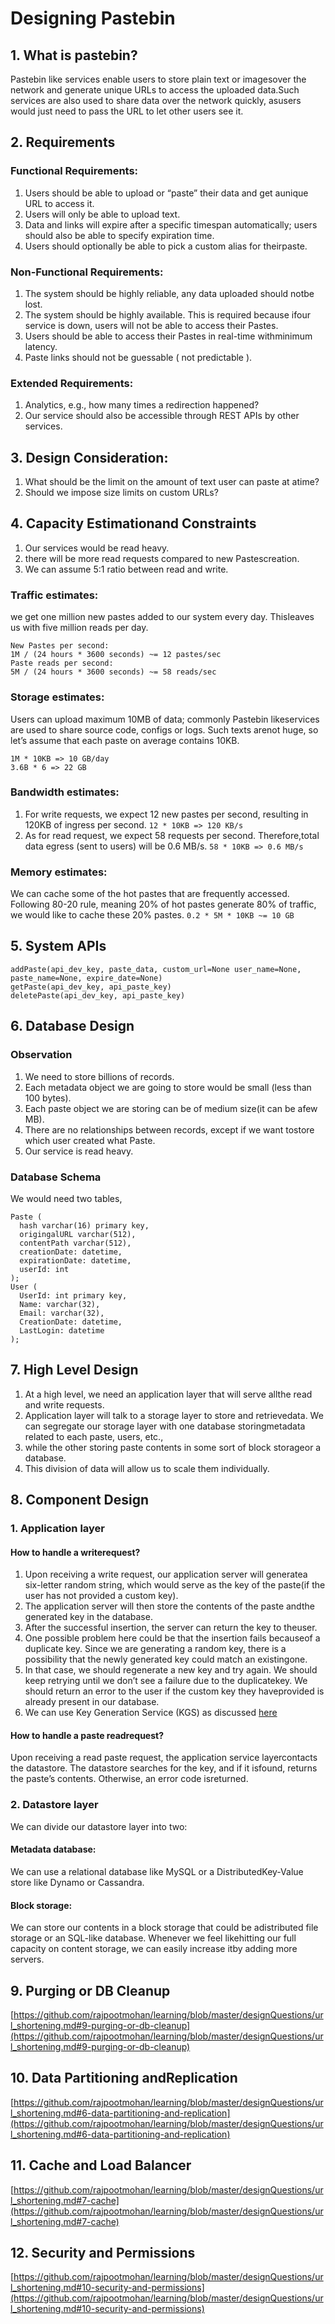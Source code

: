 # Designing Pastebin

## 1. What is pastebin?
Pastebin​ ​like​ ​services​ ​enable​ ​users​ ​to​ ​store​ ​plain​ ​text​ ​or​ ​images​ ​over​ ​the​ ​network​ ​and​ ​generate​ ​unique​ ​URLs​ ​to access​ ​the​ ​uploaded​ ​data.​ ​Such​ ​services​ ​are​ ​also​ ​used​ ​to​ ​share​ ​data​ ​over​ ​the​ ​network​ ​quickly,​ ​as​ ​users​ ​would​ ​just​ ​need​ ​to​ ​pass​ ​the​ ​URL to​ ​let​ ​other​ ​users​ ​see​ ​it.

## 2. Requirements

### Functional​ ​Requirements:
1. Users​ ​should​ ​be​ ​able​ ​to​ ​upload​ ​or​ ​“paste”​ ​their​ ​data​ ​and​ ​get​ ​a​ ​unique​ ​URL​ ​to​ ​access​ ​it.
2. Users​​ will ​​only ​​be​ ​able​ ​to​ ​upload ​​text.
3. Data ​​and ​​links ​​will​ ​expire ​​after​ a ​​specific ​​timespan ​​automatically; users ​should ​​also ​​be ​​able ​​to​ ​specify ​​expiration ​​time.
4. Users​ ​should ​​optionally ​​be ​​able​ ​to ​​pick​ ​a ​​custom​​ alias​​ for ​​their​ ​paste.

### Non-Functional​ ​Requirements:
1. The​ ​system​ ​should​ ​be​ ​highly​ ​reliable,​ ​any​ ​data​ ​uploaded​ ​should​ ​not​ ​be​ ​lost.
2. The​​ system ​​should ​​be ​​highly​ ​available. ​​This ​​is ​​required ​​because​ ​if ​​our​ ​service ​​is​ ​down, ​​users ​​will​ ​not​ ​be ​​able ​​to​ ​access ​​their Pastes.
3. Users ​​should ​​be ​​able ​​to ​​access ​​their ​​Pastes ​​in​ ​real-time ​​with​​ minimum ​​latency.
4. Paste​ ​links​ ​should​ ​not ​​be ​​guessable ​​( not​ ​predictable ).

### Extended​ ​Requirements:
1. Analytics,​ ​e.g.,​ ​how​ ​many​ ​times​ ​a​ ​redirection​ ​happened?
2. Our​ ​service​​ should​ ​also​​ be​​ accessible ​​through ​​REST ​​APIs ​​by ​​other​ ​services.

## 3. Design Consideration:
1. What​ ​should​ ​be​ ​the​ ​limit​ ​on​ ​the​ ​amount​ ​of​ ​text​ ​user​ ​can​ ​paste​ ​at​ ​a​ ​time?​​
2. Should​ ​we​ ​impose​ ​size​ ​limits​ ​on​ ​custom​ ​URLs?

## 4. Capacity​ ​Estimation​ ​and​ ​Constraints
1. Our​ ​services​ ​would​ ​be​ ​read​ ​heavy.
2. ​there​ ​will​ ​be​ ​more​ ​read​ ​requests​ ​compared​ ​to​ ​new​ ​Pastes​ ​creation.
3. We​ ​can​ ​assume​ ​5:1​ ​ratio​ ​between read​ ​and​ ​write.

### Traffic​ ​estimates:
​we​ ​get​ ​one million​ ​new​ ​pastes​ ​added​ ​to​ ​our​ ​system​ ​every​ ​day.​ ​This​ ​leaves​ ​us​ ​with​ ​five​ ​million​ ​reads​ ​per​ ​day.
```
New​ ​Pastes​ ​per​ ​second: 
1M​ ​/​ ​(24​ ​hours​ ​*​ ​3600​ ​seconds)​ ​~=​ ​12​ ​pastes/sec
Paste​ ​reads​ ​per​ ​second:
5M​ ​/​ ​(24​ ​hours​ ​*​ ​3600​ ​seconds)​ ​~=​ ​58​ ​reads/sec
```

### Storage​ ​estimates:​​
Users​ ​can​ ​upload​ ​maximum​ ​10MB​ ​of​ ​data;​ ​commonly​ ​Pastebin​ ​like​ ​services​ ​are​ ​used​ ​to​ ​share​ ​source​ ​code,
configs​ ​or​ ​logs.​ ​Such​ ​texts​ ​are​ ​not​ ​huge,​ ​so​ ​let’s​ ​assume​ ​that​ ​each​ ​paste​ ​on​ ​average​ ​contains​ ​10KB.
```
1M​ ​*​ ​10KB​ ​=>​ ​10​ ​GB/day
3.6B​ ​*​ ​6​ ​=>​ ​22​ ​GB
```

### Bandwidth​ ​estimates:
1. ​For​ ​write​ ​requests,​ ​we​ ​expect​ ​12​ ​new​ ​pastes​ ​per​ ​second,​ ​resulting​ ​in​ ​120KB​ ​of​ ​ingress​ ​per​ ​second.
`12​ ​*​ ​10KB​ ​=>​ ​120​ ​KB/s`
2. As​ ​for​ ​read​ ​request,​ ​we​ ​expect​ ​58​ ​requests​ ​per​ ​second.​ ​Therefore,​ ​total​ ​data​ ​egress​ ​(sent​ ​to​ ​users)​ ​will​ ​be​ ​0.6​ ​MB/s.
`58​ ​*​ ​10KB​ ​=>​ ​0.6​ ​MB/s`

### Memory​ ​estimates:
We​ ​can​ ​cache​ ​some​ ​of​ ​the​ ​hot​ ​pastes​ ​that​ ​are​ ​frequently​ ​accessed.​ ​Following​ ​80-20​ ​rule,​ ​meaning​ ​20%​ ​of​ ​hot pastes​ ​generate​ ​80%​ ​of​ ​traffic,​ ​we​ ​would​ ​like​ ​to​ ​cache​ ​these​ ​20%​ ​pastes.
`0.2​ ​*​ ​5M​ ​*​ ​10KB​ ​~=​ ​10​ ​GB`

## 5. ​System​ ​APIs
```
addPaste(api_dev_key,​ ​paste_data,​ ​custom_url​=​None​ ​user_name​=​None,​ ​paste_name​=​None,​ ​expire_date​=​None)
getPaste(api_dev_key,​ ​api_paste_key)
deletePaste(api_dev_key,​ ​api_paste_key)
```

## 6. Database​ ​Design

### Observation
1. We​ ​need​ ​to​ ​store​ ​billions​ ​of​ ​records.
2. Each​​ metadata​ ​object​ ​we ​​are ​​going​​ to​ ​store​ ​would ​​be ​​small​ ​(less​ ​than​ ​100​ ​bytes).
3. Each ​​paste ​​object ​​we​​ are​ ​storing ​​can​​ be​ ​of ​​medium ​​size​​(it ​​can ​​be​ ​a ​​few ​​MB).
4. There ​​are ​​no ​​relationships ​​between ​​records, ​​except​ ​if​ ​we ​​want ​​to ​​store ​​which ​​user​ ​created​ ​what​ ​Paste.
5. Our ​​service ​​is ​​read ​​heavy.

### Database Schema
We​ ​would​ ​need​ ​two​ ​tables,
```
Paste (
  hash varchar(16) primary key,
  origingalURL varchar(512),
  contentPath varchar(512),
  creationDate: datetime,
  expirationDate: datetime,
  userId: int
);
User (
  UserId: int primary key,
  Name: varchar(32),
  Email: varchar(32),
  CreationDate: datetime,
  LastLogin: datetime
);
```

## 7. High​ ​Level​ ​Design
1. At​ ​a​ ​high​ ​level,​ ​we​ ​need​ ​an​ ​application​ ​layer​ ​that​ ​will​ ​serve​ ​all​ ​the​ ​read​ ​and​ ​write​ ​requests.​ ​
2. Application​ ​layer​ ​will​ ​talk​ ​to​ ​a​ ​storage​ ​layer to​ ​store​ ​and​ ​retrieve​ ​data.​ ​We​ ​can​ ​segregate​ ​our​ ​storage​ ​layer​ ​with​ ​one​ ​database​ ​storing​ ​metadata​ ​related​ ​to​ ​each​ ​paste,​ ​users,​ ​etc.,
3. while​ ​the​ ​other​ ​storing​ ​paste​ ​contents​ ​in​ ​some​ ​sort​ ​of​ ​block​ ​storage​ ​or​ ​a​ ​database.
4. This​ ​division​ ​of​ ​data​ ​will​ ​allow​ ​us​ ​to​ ​scale​ ​them individually.

## 8. Component​ ​Design

### 1. Application​ ​layer

#### How​ ​to​ ​handle​ ​a​ ​write​ ​request?
1. Upon​ ​receiving​ ​a​ ​write​ ​request,​ ​our​ ​application​ ​server​ ​will​ ​generate​ ​a​ ​six-letter​ ​random​ ​string, which​ ​would​ ​serve​ ​as​ ​the​ ​key​ ​of​ ​the​ ​paste​ ​(if​ ​the​ ​user​ ​has​ ​not​ ​provided​ ​a​ ​custom​ ​key).
2. ​The​ ​application​ ​server​ ​will​ ​then​ ​store​ ​the contents​ ​of​ ​the​ ​paste​ ​and​ ​the​ ​generated​ ​key​ ​in​ ​the​ ​database.​
3. After​ ​the​ ​successful​ ​insertion,​ ​the​ ​server​ ​can​ ​return​ ​the​ ​key​ ​to​ ​the​ ​user.
4. One​ ​possible​ ​problem​ ​here​ ​could​ ​be​ ​that​ ​the​ ​insertion​ ​fails​ ​because​ ​of​ ​a​ ​duplicate​ ​key.​ ​Since​ ​we​ ​are​ ​generating​ ​a​ ​random​ ​key,​ ​there​ ​is​ ​a possibility​ ​that​ ​the​ ​newly​ ​generated​ ​key​ ​could​ ​match​ ​an​ ​existing​ ​one.
5. ​In​ ​that​ ​case,​ ​we​ ​should​ ​regenerate​ ​a​ ​new​ ​key​ ​and​ ​try​ ​again.​ ​We should​ ​keep​ ​retrying​ ​until​ ​we​ ​don’t​ ​see​ ​a​ ​failure​ ​due​ ​to​ ​the​ ​duplicate​ ​key.​ ​We​ ​should​ ​return​ ​an​ ​error​ ​to​ ​the​ ​user​ ​if​ ​the​ ​custom​ ​key​ ​they have​ ​provided​ ​is​ ​already​ ​present​ ​in​ ​our​ ​database.
6. We can use Key Generation Service (KGS) as discussed [here](https://github.com/rajpootmohan/learning/blob/master/designQuestions/url_shortening.md#2-generating-keys-offline)

#### How​ ​to​ ​handle​ ​a​ ​paste​ ​read​ ​request?
Upon​ ​receiving​ ​a​ ​read​ ​paste​ ​request,​ ​the​ ​application​ ​service​ ​layer​ ​contacts​ ​the​ ​datastore.​ ​The datastore​ ​searches​ ​for​ ​the​ ​key,​ ​and​ ​if​ ​it​ ​is​ ​found,​ ​returns​ ​the​ ​paste’s​ ​contents.​ ​Otherwise,​ ​an​ ​error​ ​code​ ​is​ ​returned.

### 2. Datastore​ ​layer
We​ ​can​ ​divide​ ​our​ ​datastore​ ​layer​ ​into​ ​two:

#### Metadata​ ​database:
We​ ​can​ ​use​ ​a​ ​relational​ ​database​ ​like​ ​MySQL​ ​or​ ​a​ ​Distributed​ ​Key-Value​ ​store​ ​like​ ​Dynamo​ ​or​ ​Cassandra.

#### Block​ ​storage:
We​ ​can​ ​store​ ​our ​​contents ​​in ​​a ​​block ​​storage ​​that ​​could​ ​be​ ​a ​​distributed ​​file​​ storage​ ​or ​​an ​​SQL-like​ ​database. Whenever​ ​we​ ​feel​ ​like​ ​hitting​ ​our​ ​full​ ​capacity​ ​on​ ​content​ ​storage,​ ​we​ ​can​ ​easily​ ​increase​ ​it​ ​by​ ​adding​ ​more​ ​servers.

## 9. Purging​ ​or​ ​DB​ ​Cleanup
[https://github.com/rajpootmohan/learning/blob/master/designQuestions/url_shortening.md#9-purging-or-db-cleanup](https://github.com/rajpootmohan/learning/blob/master/designQuestions/url_shortening.md#9-purging-or-db-cleanup)

## 10. ​Data​ ​Partitioning​ ​and​ ​Replication
[https://github.com/rajpootmohan/learning/blob/master/designQuestions/url_shortening.md#6-data-partitioning-and-replication](https://github.com/rajpootmohan/learning/blob/master/designQuestions/url_shortening.md#6-data-partitioning-and-replication)

## 11. Cache​ ​and​ ​Load​ ​Balancer
[https://github.com/rajpootmohan/learning/blob/master/designQuestions/url_shortening.md#7-cache](https://github.com/rajpootmohan/learning/blob/master/designQuestions/url_shortening.md#7-cache)

## 12. Security​ ​and​ ​Permissions
[https://github.com/rajpootmohan/learning/blob/master/designQuestions/url_shortening.md#10-security-and-permissions](https://github.com/rajpootmohan/learning/blob/master/designQuestions/url_shortening.md#10-security-and-permissions)


